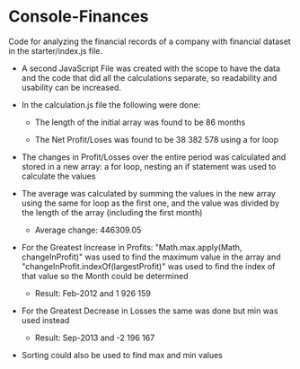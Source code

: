 # Console-Finances

Code for analyzing the financial records of a company  with financial dataset in the starter/index.js file.

- A second JavaScript File was created with the scope to have the data and the code that did all the calculations
separate, so readability and usability can be increased.

- In the calculation.js file the following were done:

  - The length of the initial array was found to be 86 months

  - The Net Profit/Loses was found to be 38 382 578
using a for loop

- The changes in Profit/Losses over the entire period was calculated and stored in a new array:
a for loop, nesting an if statement was used to calculate the values

- The average was calculated by summing the values in the new array using the same for loop as the first one,
and the value was divided by the length of the array (including the first month)
  - Average change: 446309.05

- For the Greatest Increase in Profits:
"Math.max.apply(Math, changeInProfit)" was used to find the maximum value in the array and
"changeInProfit.indexOf(largestProfit)" was used to find the index of that value so the Month could be determined
  - Result: Feb-2012 and 1 926 159

- For the Greatest Decrease in Losses the same was done but min was used instead
  - Result: Sep-2013 and -2 196 167

- Sorting could also be used to find max and min values
